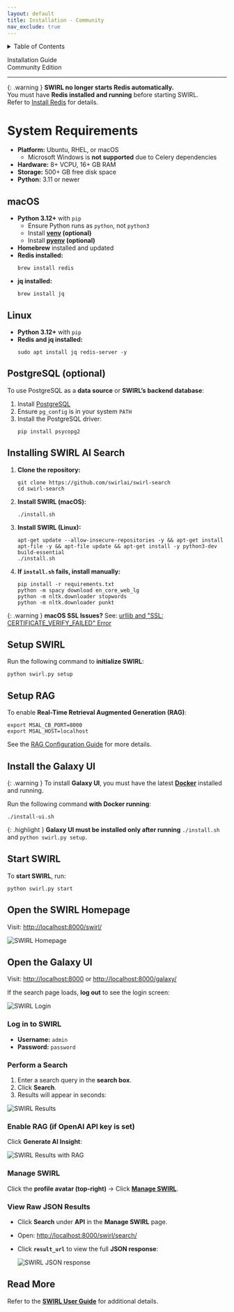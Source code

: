 ```yaml
---
layout: default
title: Installation - Community
nav_exclude: true
---
```

<details markdown="block">
  <summary>
    Table of Contents
  </summary>
  {: .text-delta }
- TOC
{:toc}
</details>

<span class="big-text">Installation Guide</span><br/><span class="med-text">Community Edition</span>

---

{: .warning }
**SWIRL no longer starts Redis automatically.**  
You must have **Redis installed and running** before starting SWIRL.  
Refer to [Install Redis](https://redis.io/docs/latest/operate/oss_and_stack/install/install-redis/) for details.

# System Requirements

- **Platform:** Ubuntu, RHEL, or macOS  
  - Microsoft Windows is **not supported** due to Celery dependencies  
- **Hardware:** 8+ VCPU, 16+ GB RAM  
- **Storage:** 500+ GB free disk space  
- **Python:** 3.11 or newer  

## macOS

- **Python 3.12+** with `pip`
    - Ensure Python runs as `python`, not `python3`  
    - Install **[venv](https://docs.python.org/3/library/venv.html) (optional)**  
    - Install **[pyenv](https://github.com/pyenv/pyenv) (optional)**  
- **Homebrew** installed and updated  
- **Redis installed:**  
  ```shell
  brew install redis
  ```
- **jq installed:**  
  ```shell
  brew install jq
  ```

## Linux

- **Python 3.12+** with `pip`
- **Redis and jq installed:**  
  ```shell
  sudo apt install jq redis-server -y
  ```

## PostgreSQL (optional)

To use PostgreSQL as a **data source** or **SWIRL’s backend database**:

1. Install [PostgreSQL](https://www.postgresql.org/)  
2. Ensure `pg_config` is in your system `PATH`  
3. Install the PostgreSQL driver:
   ```shell
   pip install psycopg2
   ```

## Installing SWIRL AI Search

1. **Clone the repository:**  
   ```shell
   git clone https://github.com/swirlai/swirl-search
   cd swirl-search
   ```

2. **Install SWIRL (macOS):**  
   ```shell
   ./install.sh
   ```

3. **Install SWIRL (Linux):**  
   ```shell
   apt-get update --allow-insecure-repositories -y && apt-get install apt-file -y && apt-file update && apt-get install -y python3-dev build-essential
   ./install.sh
   ```

4. **If `install.sh` fails, install manually:**  
   ```shell
   pip install -r requirements.txt
   python -m spacy download en_core_web_lg
   python -m nltk.downloader stopwords
   python -m nltk.downloader punkt
   ```

{: .warning }
**macOS SSL Issues?** See: [urllib and "SSL: CERTIFICATE_VERIFY_FAILED" Error](https://stackoverflow.com/questions/27835619/urllib-and-ssl-certificate-verify-failed-error/42334357#42334357)

## Setup SWIRL

Run the following command to **initialize SWIRL**:

```shell
python swirl.py setup
```

## Setup RAG

To enable **Real-Time Retrieval Augmented Generation (RAG)**:

```shell
export MSAL_CB_PORT=8000
export MSAL_HOST=localhost
```

See the [RAG Configuration Guide](RAG-Guide.html) for more details.

## Install the Galaxy UI

{: .warning }
To install **Galaxy UI**, you must have the latest **[Docker](https://docs.docker.com/get-docker/)** installed and running.

Run the following command **with Docker running**:

```shell
./install-ui.sh
```

{: .highlight }
**Galaxy UI must be installed only after running** `./install.sh` and `python swirl.py setup`.

## Start SWIRL

To **start SWIRL**, run:

```shell
python swirl.py start
```

## Open the SWIRL Homepage

Visit: [http://localhost:8000/swirl/](http://localhost:8000/swirl/)

  ![SWIRL Homepage](images/swirl_frontpage.png)

## Open the Galaxy UI

Visit: [http://localhost:8000](http://localhost:8000) or [http://localhost:8000/galaxy/](http://localhost:8000/galaxy/)

If the search page loads, **log out** to see the login screen:

  ![SWIRL Login](images/swirl_40_login.png)

### Log in to SWIRL

- **Username:** `admin`  
- **Password:** `password`  

### Perform a Search

1. Enter a search query in the **search box**.  
2. Click **Search**.  
3. Results will appear in seconds:

  ![SWIRL Results](images/swirl_40_results.png)

### Enable RAG (if OpenAI API key is set)

Click **Generate AI Insight**:

  ![SWIRL Results with RAG](images/swirl_40_community_rag.png)

### Manage SWIRL

Click the **profile avatar (top-right)** → Click **[Manage SWIRL](http://localhost:8000/swirl/)**.

### View Raw JSON Results

- Click **Search** under **API** in the **Manage SWIRL** page.  
- Open: [http://localhost:8000/swirl/search/](http://localhost:8000/swirl/search/)  
- Click **`result_url`** to view the full **JSON response**:

  ![SWIRL JSON response](images/swirl_results_mixed_1.png)

## Read More

Refer to the **[SWIRL User Guide](User-Guide.html)** for additional details.
